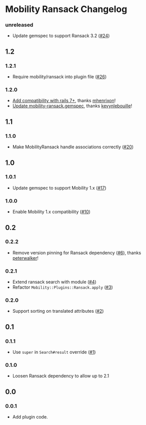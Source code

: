 # Mobility Ransack Changelog

### unreleased
- Update gemspec to support Ransack 3.2
  ([#24](https://github.com/shioyama/mobility-ransack/pull/24))

## 1.2

### 1.2.1
- Require mobility/ransack into plugin file
  ([#26](https://github.com/shioyama/mobility-ransack/pull/26))

### 1.2.0
- [Add compatibility with rails
  7+](https://github.com/shioyama/mobility-ransack/pull/22), thanks
  [mhenrixon](https://github.com/mhenrixon)!
- [Update mobility-ransack.gemspec](https://github.com/shioyama/mobility-ransack/pull/23),
  thanks [kevynlebouille](https://github.com/kevynlebouille)!

## 1.1

### 1.1.0
- Make MobilityRansack handle associations correctly
  ([#20](https://github.com/shioyama/mobility-ransack/pull/20))

## 1.0

### 1.0.1
- Update gemspec to support Mobility 1.x
  ([#17](https://github.com/shioyama/mobility-ransack/pull/17))

### 1.0.0
- Enable Mobility 1.x compatibility
  ([#10](https://github.com/shioyama/mobility-ransack/pull/10))

## 0.2

### 0.2.2
- Remove version pinning for Ransack dependency
  ([#6](https://github.com/shioyama/mobility-ransack/pull/6)), thanks
  [peterwalker](https://github.com/petewalker)!

### 0.2.1
- Extend ransack search with module
  ([#4](https://github.com/shioyama/mobility-ransack/pull/4))
- Refactor `Mobility::Plugins::Ransack.apply`
  ([#3](https://github.com/shioyama/mobility-ransack/pull/3))

### 0.2.0

- Support sorting on translated attributes
  ([#2](https://github.com/shioyama/mobility-ransack/pull/2))

## 0.1

### 0.1.1
- Use `super` in `Search#result` override
  ([#1](https://github.com/shioyama/mobility-ransack/pull/1))

### 0.1.0
- Loosen Ransack dependency to allow up to 2.1

## 0.0

### 0.0.1
- Add plugin code.
